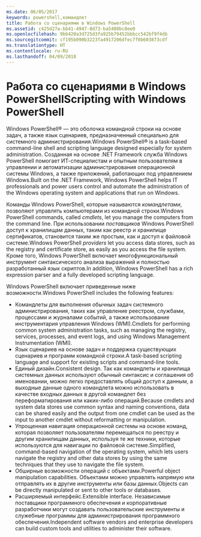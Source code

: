 ```yaml
---
ms.date: 06/05/2017
keywords: powershell,командлет
title: Работа со сценариями в Windows PowerShell
ms.assetid: c425d27a-bb41-4947-8d73-ba5480bc8ee0
ms.openlocfilehash: 9bb420a3d725d3fa925b79452bbbcc542bf9f4db
ms.sourcegitcommit: cf195b090b3223fa4917206dfec7f0b603873cdf
ms.translationtype: HT
ms.contentlocale: ru-RU
ms.lasthandoff: 04/09/2018
---
```

# <a name="scripting-with-windows-powershell"></a><span data-ttu-id="a1e9e-103">Работа со сценариями в Windows PowerShell</span><span class="sxs-lookup"><span data-stu-id="a1e9e-103">Scripting with Windows PowerShell</span></span>

<span data-ttu-id="a1e9e-104">Windows PowerShell® — это оболочка командной строки на основе задач, а также язык сценариев, предназначенный специально для системного администрирования.</span><span class="sxs-lookup"><span data-stu-id="a1e9e-104">Windows PowerShell® is a task-based command-line shell and scripting language designed especially for system administration.</span></span> <span data-ttu-id="a1e9e-105">Созданная на основе .NET Framework служба Windows PowerShell помогает ИТ-специалистам и опытным пользователям в управлении и автоматизации администрирования операционной системы Windows, а также приложений, работающих под управлением Windows.</span><span class="sxs-lookup"><span data-stu-id="a1e9e-105">Built on the .NET Framework, Windows PowerShell helps IT professionals and power users control and automate the administration of the Windows operating system and applications that run on Windows.</span></span>

<span data-ttu-id="a1e9e-106">Команды Windows PowerShell, которые называются *командлетами*, позволяют управлять компьютерами из командной строки.</span><span class="sxs-lookup"><span data-stu-id="a1e9e-106">Windows PowerShell commands, called *cmdlets*, let you manage the computers from the command line.</span></span> <span data-ttu-id="a1e9e-107">При использовании *поставщиков* Windows PowerShell доступ к хранилищам данных, таким как реестр и хранилище сертификатов, становится таким же простым, как и доступ к файловой системе.</span><span class="sxs-lookup"><span data-stu-id="a1e9e-107">Windows PowerShell *providers* let you access data stores, such as the registry and certificate store, as easily as you access the file system.</span></span> <span data-ttu-id="a1e9e-108">Кроме того, Windows PowerShell включает многофункциональный инструмент синтаксического анализа выражений и полностью разработанный язык скриптов.</span><span class="sxs-lookup"><span data-stu-id="a1e9e-108">In addition, Windows PowerShell has a rich expression parser and a fully developed scripting language.</span></span>

<span data-ttu-id="a1e9e-109">Windows PowerShell включает приведенные ниже возможности.</span><span class="sxs-lookup"><span data-stu-id="a1e9e-109">Windows PowerShell includes the following features:</span></span>

- <span data-ttu-id="a1e9e-110">Командлеты для выполнения обычных задач системного администрирования, таких как управление реестром, службами, процессами и журналами событий, а также использование инструментария управления Windows (WMI).</span><span class="sxs-lookup"><span data-stu-id="a1e9e-110">Cmdlets for performing common system administration tasks, such as managing the registry, services, processes, and event logs, and using Windows Management Instrumentation (WMI).</span></span>
- <span data-ttu-id="a1e9e-111">Язык сценариев на основе задач и поддержка существующих сценариев и программ командной строки.</span><span class="sxs-lookup"><span data-stu-id="a1e9e-111">A task-based scripting language and support for existing scripts and command-line tools.</span></span>
- <span data-ttu-id="a1e9e-112">Единый дизайн.</span><span class="sxs-lookup"><span data-stu-id="a1e9e-112">Consistent design.</span></span> <span data-ttu-id="a1e9e-113">Так как командлеты и хранилища системных данных используют обычный синтаксис и соглашения об именовании, можно легко предоставлять общий доступ к данным, а выходные данные одного командлета можно использовать в качестве входных данных в другой командлет без переформатирования или каких-либо операций.</span><span class="sxs-lookup"><span data-stu-id="a1e9e-113">Because cmdlets and system data stores use common syntax and naming conventions, data can be shared easily and the output from one cmdlet can be used as the input to another cmdlet without reformatting or manipulation.</span></span>
- <span data-ttu-id="a1e9e-114">Упрощенная навигация операционной системы на основе команд, которая позволяет пользователям перемещаться по реестру и другим хранилищам данных, используя те же техники, которые используются для навигации по файловой системе.</span><span class="sxs-lookup"><span data-stu-id="a1e9e-114">Simplified, command-based navigation of the operating system, which lets users navigate the registry and other data stores by using the same techniques that they use to navigate the file system.</span></span>
- <span data-ttu-id="a1e9e-115">Обширные возможности операций с объектами.</span><span class="sxs-lookup"><span data-stu-id="a1e9e-115">Powerful object manipulation capabilities.</span></span> <span data-ttu-id="a1e9e-116">Объектами можно управлять напрямую или отправлять их в другие инструменты или базы данных.</span><span class="sxs-lookup"><span data-stu-id="a1e9e-116">Objects can be directly manipulated or sent to other tools or databases.</span></span>
- <span data-ttu-id="a1e9e-117">Расширяемый интерфейс.</span><span class="sxs-lookup"><span data-stu-id="a1e9e-117">Extensible interface.</span></span> <span data-ttu-id="a1e9e-118">Независимые поставщики программного обеспечения и корпоративные разработчики могут создавать пользовательские инструменты и служебные программы для администрирования программного обеспечения.</span><span class="sxs-lookup"><span data-stu-id="a1e9e-118">Independent software vendors and enterprise developers can build custom tools and utilities to administer their software.</span></span>